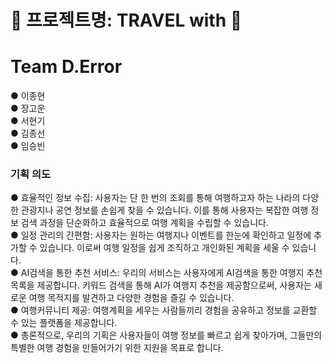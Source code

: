 # 🛫 프로젝트명: TRAVEL with 🛬


# Team D.Error</h1>




● 이종현<br>
● 장고운<br>
● 서현기<br>
● 김종선<br>
● 임승빈


### 기획 의도

● 효율적인 정보 수집: 사용자는 단 한 번의 조회를 통해 여행하고자 하는 나라의 다양한 관광지나 공연 정보를 손쉽게 찾을 수 있습니다. 이를 통해 사용자는 복잡한 여행 정보 검색 과정을 단순화하고 효율적으로 여행 계획을 수립할 수 있습니다.<br>
● 일정 관리의 간편함: 사용자는 원하는 여행지나 이벤트를 한눈에 확인하고 일정에 추가할 수 있습니다. 이로써 여행 일정을 쉽게 조직하고 개인화된 계획을 세울 수 있습니다.<br>
● AI검색을 통한 추천 서비스: 우리의 서비스는 사용자에게 AI검색을 통한 여행지 추천목록을 제공합니다. 키워드 검색을 통해 AI가 여행지 추천을 제공함으로써, 사용자는 새로운 여행 목적지를 발견하고 다양한 경험을 즐길 수 있습니다.<br>
● 여행커뮤니티 제공: 여행계획을 세우는 사람들끼리 경험을 공유하고 정보를 교환할 수 있는 플랫폼을 제공합니다.<br>
● 총론적으로, 우리의 기획은 사용자들이 여행 정보를 빠르고 쉽게 찾아가며, 그들만의 특별한 여행 경험을 만들어가기 위한 지원을 목표로 합니다.<br>
